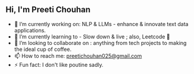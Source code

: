 ## Hi, I'm Preeti Chouhan

- 🔭 I’m currently working on: NLP & LLMs - enhance & innovate text data applications.
- 🌱 I’m currently learning to - Slow down & live ; also, Leetcode 👀
- 👯 I’m looking to collaborate on : anything from tech projects to making the ideal cup of coffee.
- 📫 How to reach me: preetichouhan025@gmail.com
- ⚡ Fun fact: I don't like poutine sadly. 

